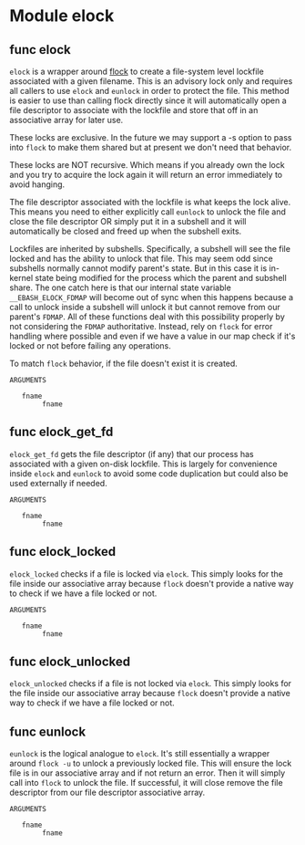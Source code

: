 # Module elock


## func elock


`elock` is a wrapper around [flock](https://man7.org/linux/man-pages/man1/flock.1.html) to create a file-system level
lockfile associated with a given filename. This is an advisory lock only and requires all callers to use `elock` and
`eunlock` in order to protect the file. This method is easier to use than calling flock directly since it will
automatically open a file descriptor to associate with the lockfile and store that off in an associative array for later
use.

These locks are exclusive. In the future we may support a -s option to pass into `flock` to make them shared but at
present we don't need that behavior.

These locks are NOT recursive. Which means if you already own the lock and you try to acquire the lock again it will
return an error immediately to avoid hanging.

The file descriptor associated with the lockfile is what keeps the lock alive. This means you need to either explicitly
call `eunlock` to unlock the file and close the file descriptor OR simply put it in a subshell and it will automatically
be closed and freed up when the subshell exits.

Lockfiles are inherited by subshells. Specifically, a subshell will see the file locked and has the ability to unlock
that file. This may seem odd since subshells normally cannot modify parent's state. But in this case it is in-kernel
state being modified for the process which the parent and subshell share. The one catch here is that our internal state
variable `__EBASH_ELOCK_FDMAP` will become out of sync when this happens because a call to unlock inside a subshell will
unlock it but cannot remove from our parent's `FDMAP`. All of these functions deal with this possibility properly by not
considering the `FDMAP` authoritative. Instead, rely on `flock` for error handling where possible and even if we have a
value in our map check if it's locked or not before failing any operations.

To match `flock` behavior, if the file doesn't exist it is created.

```Groff
ARGUMENTS

   fname
        fname

```

## func elock_get_fd


`elock_get_fd` gets the file descriptor (if any) that our process has associated with a given on-disk lockfile. This is
largely for convenience inside `elock` and `eunlock` to avoid some code duplication but could also be used externally if
needed.

```Groff
ARGUMENTS

   fname
        fname

```

## func elock_locked


`elock_locked` checks if a file is locked via `elock`. This simply looks for the file inside our associative array
because `flock` doesn't provide a native way to check if we have a file locked or not.

```Groff
ARGUMENTS

   fname
        fname

```

## func elock_unlocked

`elock_unlocked` checks if a file is not locked via `elock`. This simply looks for the file inside our associative array
because `flock` doesn't provide a native way to check if we have a file locked or not.

## func eunlock


`eunlock` is the logical analogue to `elock`. It's still essentially a wrapper around `flock -u` to unlock a previously
locked file. This will ensure the lock file is in our associative array and if not return an error. Then it will simply
call into `flock` to unlock the file. If successful, it will close remove the file descriptor from our file descriptor
associative array.

```Groff
ARGUMENTS

   fname
        fname

```
